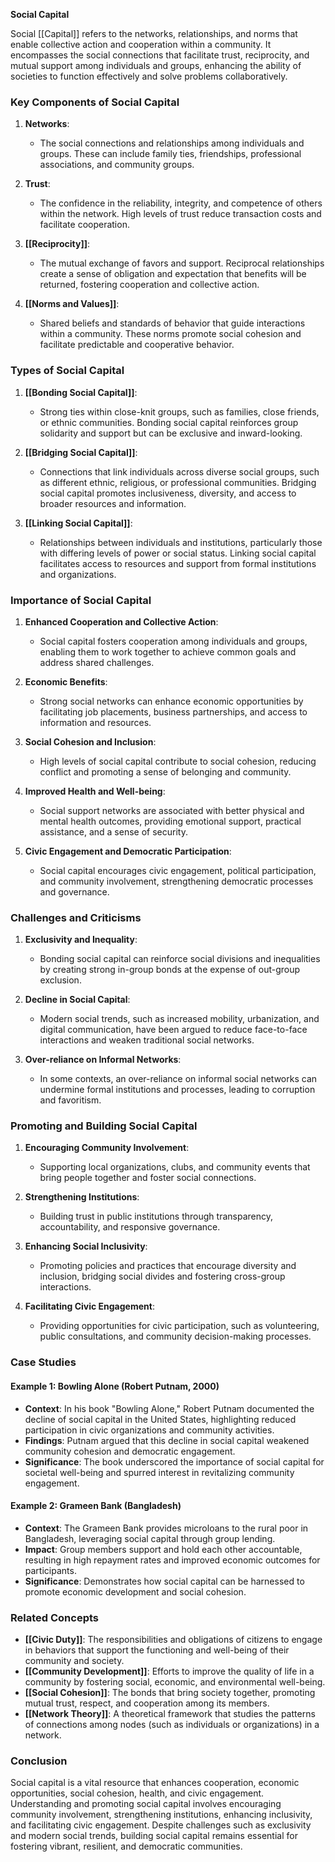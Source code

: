**Social Capital**

Social [[Capital]] refers to the networks, relationships, and norms that enable collective action and cooperation within a community. It encompasses the social connections that facilitate trust, reciprocity, and mutual support among individuals and groups, enhancing the ability of societies to function effectively and solve problems collaboratively.

### Key Components of Social Capital

1. **Networks**:
   - The social connections and relationships among individuals and groups. These can include family ties, friendships, professional associations, and community groups.

2. **Trust**:
   - The confidence in the reliability, integrity, and competence of others within the network. High levels of trust reduce transaction costs and facilitate cooperation.

3. **[[Reciprocity]]**:
   - The mutual exchange of favors and support. Reciprocal relationships create a sense of obligation and expectation that benefits will be returned, fostering cooperation and collective action.

4. **[[Norms and Values]]**:
   - Shared beliefs and standards of behavior that guide interactions within a community. These norms promote social cohesion and facilitate predictable and cooperative behavior.

### Types of Social Capital

1. **[[Bonding Social Capital]]**:
   - Strong ties within close-knit groups, such as families, close friends, or ethnic communities. Bonding social capital reinforces group solidarity and support but can be exclusive and inward-looking.

2. **[[Bridging Social Capital]]**:
   - Connections that link individuals across diverse social groups, such as different ethnic, religious, or professional communities. Bridging social capital promotes inclusiveness, diversity, and access to broader resources and information.

3. **[[Linking Social Capital]]**:
   - Relationships between individuals and institutions, particularly those with differing levels of power or social status. Linking social capital facilitates access to resources and support from formal institutions and organizations.

### Importance of Social Capital

1. **Enhanced Cooperation and Collective Action**:
   - Social capital fosters cooperation among individuals and groups, enabling them to work together to achieve common goals and address shared challenges.

2. **Economic Benefits**:
   - Strong social networks can enhance economic opportunities by facilitating job placements, business partnerships, and access to information and resources.

3. **Social Cohesion and Inclusion**:
   - High levels of social capital contribute to social cohesion, reducing conflict and promoting a sense of belonging and community.

4. **Improved Health and Well-being**:
   - Social support networks are associated with better physical and mental health outcomes, providing emotional support, practical assistance, and a sense of security.

5. **Civic Engagement and Democratic Participation**:
   - Social capital encourages civic engagement, political participation, and community involvement, strengthening democratic processes and governance.

### Challenges and Criticisms

1. **Exclusivity and Inequality**:
   - Bonding social capital can reinforce social divisions and inequalities by creating strong in-group bonds at the expense of out-group exclusion.

2. **Decline in Social Capital**:
   - Modern social trends, such as increased mobility, urbanization, and digital communication, have been argued to reduce face-to-face interactions and weaken traditional social networks.

3. **Over-reliance on Informal Networks**:
   - In some contexts, an over-reliance on informal social networks can undermine formal institutions and processes, leading to corruption and favoritism.

### Promoting and Building Social Capital

1. **Encouraging Community Involvement**:
   - Supporting local organizations, clubs, and community events that bring people together and foster social connections.

2. **Strengthening Institutions**:
   - Building trust in public institutions through transparency, accountability, and responsive governance.

3. **Enhancing Social Inclusivity**:
   - Promoting policies and practices that encourage diversity and inclusion, bridging social divides and fostering cross-group interactions.

4. **Facilitating Civic Engagement**:
   - Providing opportunities for civic participation, such as volunteering, public consultations, and community decision-making processes.

### Case Studies

#### Example 1: **Bowling Alone (Robert Putnam, 2000)**

- **Context**: In his book "Bowling Alone," Robert Putnam documented the decline of social capital in the United States, highlighting reduced participation in civic organizations and community activities.
- **Findings**: Putnam argued that this decline in social capital weakened community cohesion and democratic engagement.
- **Significance**: The book underscored the importance of social capital for societal well-being and spurred interest in revitalizing community engagement.

#### Example 2: **Grameen Bank (Bangladesh)**

- **Context**: The Grameen Bank provides microloans to the rural poor in Bangladesh, leveraging social capital through group lending.
- **Impact**: Group members support and hold each other accountable, resulting in high repayment rates and improved economic outcomes for participants.
- **Significance**: Demonstrates how social capital can be harnessed to promote economic development and social cohesion.

### Related Concepts

- **[[Civic Duty]]**: The responsibilities and obligations of citizens to engage in behaviors that support the functioning and well-being of their community and society.
- **[[Community Development]]**: Efforts to improve the quality of life in a community by fostering social, economic, and environmental well-being.
- **[[Social Cohesion]]**: The bonds that bring society together, promoting mutual trust, respect, and cooperation among its members.
- **[[Network Theory]]**: A theoretical framework that studies the patterns of connections among nodes (such as individuals or organizations) in a network.

### Conclusion

Social capital is a vital resource that enhances cooperation, economic opportunities, social cohesion, health, and civic engagement. Understanding and promoting social capital involves encouraging community involvement, strengthening institutions, enhancing inclusivity, and facilitating civic engagement. Despite challenges such as exclusivity and modern social trends, building social capital remains essential for fostering vibrant, resilient, and democratic communities.